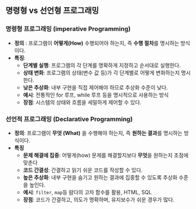 ## 명령형 vs 선언형 프로그래밍

### 명령형 프로그래밍 (imperative Programming)
- **정의** : 프로그램이 **어떻게(How)** 수행되어야 하는지, 즉 **수행 절차**를 명시하는 방식이다.  
- **특징**:  
  - **단계별 실행**: 프로그램의 각 단계를 명확하게 지정하고 순서대로 실행한다.
  - **상태 변화**: 프로그램의 상태(변수 값 등)가 각 단계별로 어떻게 변화하는지 명시한다.
  - **낮은 추상화**: 내부 구현을 직접 제어해야 하므로 추상화 수준이 낮다.
  - **예시**: 전통적인 for 루프, while 루프 등을 명시적으로 사용하는 방식
  - **장점**: 시스템의 상태와 흐름을 세밀하게 제어할 수 있다.  
  
### 선언적 프로그래밍 (Declarative Programming)
- **정의**: 프로그램이 **무엇 (What)** 을 수행해야 하는지, 즉 **원하는 결과**를 명시하는 방식이다.
- **특징**
  - **문제 해결에 집중**: 어떻게(how) 문제를 해결할지보다 **무엇**을 원하는지 초점에 맞춘다
  - **코드 간결성**: 간결하고 읽기 쉬운 코드를 작성할 수 있다.
  - **높은 추상화**: 내부 구현을 숨기고 원하는 결과에 집중할 수 있도록 추상화 수준을 높인다.
  - **예시**: `filter`, `map`등 람다의 고차 함수를 활용, HTML, SQL 
  - **장점**: 코드가 간결하고, 의도가 명확하며, 유지보수가 쉬운 경우가 많다.
